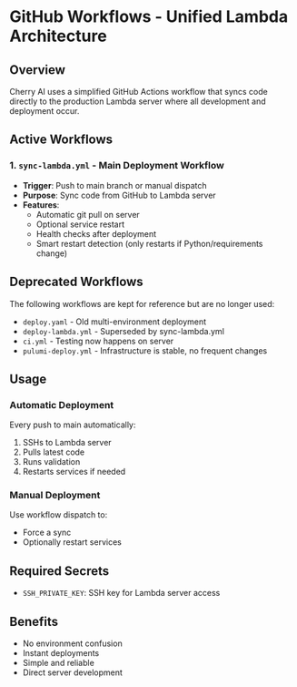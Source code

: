 # GitHub Workflows - Unified Lambda Architecture

## Overview
Cherry AI uses a simplified GitHub Actions workflow that syncs code directly to the production Lambda server where all development and deployment occur.

## Active Workflows

### 1. `sync-lambda.yml` - Main Deployment Workflow
- **Trigger**: Push to main branch or manual dispatch
- **Purpose**: Sync code from GitHub to Lambda server
- **Features**:
  - Automatic git pull on server
  - Optional service restart
  - Health checks after deployment
  - Smart restart detection (only restarts if Python/requirements change)

## Deprecated Workflows
The following workflows are kept for reference but are no longer used:
- `deploy.yaml` - Old multi-environment deployment
- `deploy-lambda.yml` - Superseded by sync-lambda.yml
- `ci.yml` - Testing now happens on server
- `pulumi-deploy.yml` - Infrastructure is stable, no frequent changes

## Usage

### Automatic Deployment
Every push to main automatically:
1. SSHs to Lambda server
2. Pulls latest code
3. Runs validation
4. Restarts services if needed

### Manual Deployment
Use workflow dispatch to:
- Force a sync
- Optionally restart services

## Required Secrets
- `SSH_PRIVATE_KEY`: SSH key for Lambda server access

## Benefits
- No environment confusion
- Instant deployments
- Simple and reliable
- Direct server development
